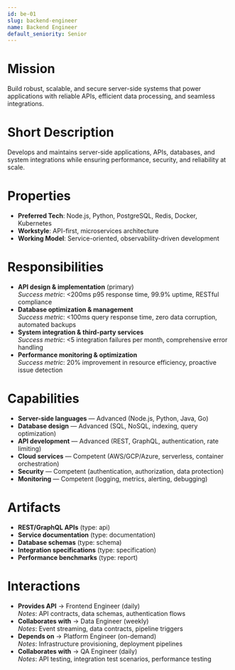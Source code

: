 ```yaml
---
id: be-01
slug: backend-engineer
name: Backend Engineer
default_seniority: Senior
---
```


# Mission
Build robust, scalable, and secure server-side systems that power applications with reliable APIs, efficient data processing, and seamless integrations.

# Short Description
Develops and maintains server-side applications, APIs, databases, and system integrations while ensuring performance, security, and reliability at scale.

# Properties
- **Preferred Tech**: Node.js, Python, PostgreSQL, Redis, Docker, Kubernetes
- **Workstyle**: API-first, microservices architecture
- **Working Model**: Service-oriented, observability-driven development

# Responsibilities
- **API design & implementation** (primary)  
  *Success metric*: <200ms p95 response time, 99.9% uptime, RESTful compliance
- **Database optimization & management**  
  *Success metric*: <100ms query response time, zero data corruption, automated backups
- **System integration & third-party services**  
  *Success metric*: <5 integration failures per month, comprehensive error handling
- **Performance monitoring & optimization**  
  *Success metric*: 20% improvement in resource efficiency, proactive issue detection

# Capabilities
- **Server-side languages** — Advanced (Node.js, Python, Java, Go)
- **Database design** — Advanced (SQL, NoSQL, indexing, query optimization)
- **API development** — Advanced (REST, GraphQL, authentication, rate limiting)
- **Cloud services** — Competent (AWS/GCP/Azure, serverless, container orchestration)
- **Security** — Competent (authentication, authorization, data protection)
- **Monitoring** — Competent (logging, metrics, alerting, debugging)

# Artifacts
- **REST/GraphQL APIs** (type: api)
- **Service documentation** (type: documentation)
- **Database schemas** (type: schema)
- **Integration specifications** (type: specification)
- **Performance benchmarks** (type: report)

# Interactions
- **Provides API** → Frontend Engineer (daily)  
  *Notes*: API contracts, data schemas, authentication flows
- **Collaborates with** → Data Engineer (weekly)  
  *Notes*: Event streaming, data contracts, pipeline triggers
- **Depends on** → Platform Engineer (on-demand)  
  *Notes*: Infrastructure provisioning, deployment pipelines
- **Collaborates with** → QA Engineer (daily)  
  *Notes*: API testing, integration test scenarios, performance testing
